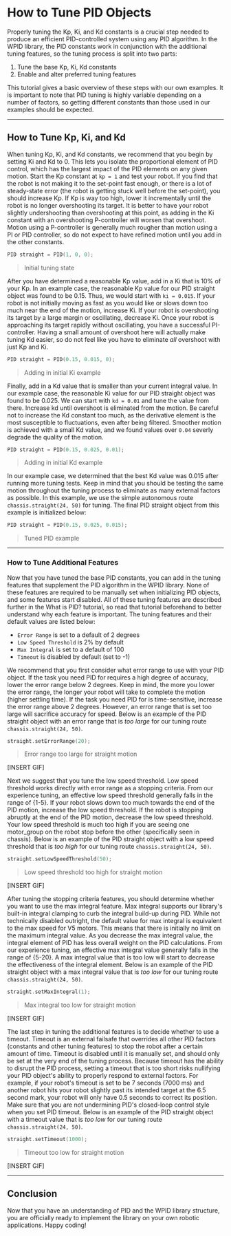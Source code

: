 # How to Tune PID Objects

Properly tuning the Kp, Ki, and Kd constants is a crucial step needed to produce an efficient PID-controlled system using any PID algorithm. In the WPID library, the PID constants work in conjunction with the additional tuning features, so the tuning process is split into two parts:

1. Tune the base Kp, Ki, Kd constants
2. Enable and alter preferred tuning features

This tutorial gives a basic overview of these steps with our own examples. It is important to note that PID tuning is highly variable depending on a number of factors, so getting different constants than those used in our examples should be expected.

---
## How to Tune Kp, Ki, and Kd

When tuning Kp, Ki, and Kd constants, we recommend that you begin by setting Ki and Kd to 0. This lets you isolate the proportional element of PID control, which has the largest impact of the PID elements on any given motion. Start the Kp constant at `kp = 1` and test your robot. If you find that the robot is not making it to the set-point fast enough, or there is a lot of steady-state error (the robot is getting stuck well before the set-point), you should increase Kp. If Kp is way too high, lower it incrementally until the robot is no longer overshooting its target. It is better to have your robot slightly undershooting than overshooting at this point, as adding in the Ki constant with an overshooting P-controller will worsen that overshoot. Motion using a P-controller is generally much rougher than motion using a PI or PID controller, so do not expect to have refined motion until you add in the other constants.

```cpp
PID straight = PID(1, 0, 0);
```
> Initial tuning state

After you have determined a reasonable Kp value, add in a Ki that is 10% of your Kp. In an example case, the reasonable Kp value for our PID straight object was found to be 0.15. Thus, we would start with `ki = 0.015`. If your robot is not initially moving as fast as you would like or slows down too much near the end of the motion, increase Ki. If your robot is overshooting its target by a large margin or oscillating, decrease Ki. Once your robot is approaching its target rapidly without oscillating, you have a successful PI-controller. Having a small amount of overshoot here will actually make tuning Kd easier, so do not feel like you have to eliminate *all* overshoot with just Kp and Ki.

```cpp
PID straight = PID(0.15, 0.015, 0);
```
> Adding in initial Ki example

Finally, add in a Kd value that is smaller than your current integral value. In our example case, the reasonable Ki value for our PID straight object was found to be 0.025. We can start with `kd = 0.01` and tune the value from there. Increase kd until overshoot is eliminated from the motion. Be careful not to increase the Kd constant too much, as the derivative element is the most susceptible to fluctuations, even after being filtered. Smoother motion is achieved with a small Kd value, and we found values over `0.04` severly degrade the quality of the motion. 

```cpp
PID straight = PID(0.15, 0.025, 0.01);
```
> Adding in initial Kd example

In our example case, we determined that the best Kd value was 0.015 after running more tuning tests. Keep in mind that you should be testing the same motion throughout the tuning process to eliminate as many external factors as possible. In this example, we use the simple autonomous route `chassis.straight(24, 50)` for tuning. The final PID straight object from this example is initialized below:

```cpp
PID straight = PID(0.15, 0.025, 0.015);
```
> Tuned PID example

---
### How to Tune Additional Features

Now that you have tuned the base PID constants, you can add in the tuning features that supplement the PID algorithm in the WPID library. None of these features are required to be manually set when initializing PID objects, and some features start disabled. All of these tuning features are described further in the What is PID? tutorial, so read that tutorial beforehand to better understand why each feature is important. The tuning features and their default values are listed below:

- `Error Range` is set to a default of 2 degrees
- `Low Speed Threshold` is 2% by default
- `Max Integral` is set to a default of 100
- `Timeout` is disabled by default (set to -1)

We recommend that you first consider what error range to use with your PID object. If the task you need PID for requires a high degree of accuracy, lower the error range below 2 degrees. Keep in mind, the more you lower the error range, the longer your robot will take to complete the motion (higher settling time). If the task you need PID for is time-sensitive, increase the error range above 2 degrees. However, an error range that is set too large will sacrifice accuracy for speed. Below is an example of the PID straight object with an error range that is *too large* for our tuning route `chassis.straight(24, 50)`.

```cpp
straight.setErrorRange(20);
```
> Error range too large for straight motion

[INSERT GIF]

Next we suggest that you tune the low speed threshold. Low speed threshold works directly with error range as a stopping criteria. From our experience tuning, an effective low speed threshold generally falls in the range of {1-5}. If your robot slows down too much towards the end of the PID motion, increase the low speed threshold. If the robot is stopping abruptly at the end of the PID motion, decrease the low speed threshold. Your low speed threshold is much too high if you are seeing one motor_group on the robot stop before the other (specifically seen in chassis). Below is an example of the PID straight object with a low speed threshold that is *too high* for our tuning route `chassis.straight(24, 50)`.

```cpp
straight.setLowSpeedThreshold(50);
```
> Low speed threshold too high for straight motion

[INSERT GIF]

After tuning the stopping criteria features, you should determine whether you want to use the max integral feature. Max integral supports our library's built-in integral clamping to curb the integral build-up during PID. While not technically disabled outright, the default value for max integral is equivalent to the max speed for V5 motors. This means that there is initially no limit on the maximum integral value. As you decrease the max integral value, the integral element of PID has less overall weight on the PID calculations. From our experience tuning, an effective max integral value generally falls in the range of {5-20}. A max integral value that is too low will start to decrease the effectiveness of the integral element. Below is an example of the PID straight object with a max integral value that is *too low* for our tuning route `chassis.straight(24, 50)`.

```cpp
straight.setMaxIntegral(1);
```
> Max integral too low for straight motion

[INSERT GIF]

The last step in tuning the additional features is to decide whether to use a timeout. Timeout is an external failsafe that overrides all other PID factors (constants and other tuning features) to stop the robot after a certain amount of time. Timeout is disabled until it is manually set, and should only be set at the very end of the tuning process. Because timeout has the ability to disrupt the PID process, setting a timeout that is too short risks nullifying your PID object's ability to properly respond to external factors. For example, if your robot's timeout is set to be 7 seconds (7000 ms) and another robot hits your robot slightly past its intended target at the 6.5 second mark, your robot will only have 0.5 seconds to correct its position. Make sure that you are not undermining PID's closed-loop control style when you set PID timeout. Below is an example of the PID straight object with a timeout value that is *too low* for our tuning route `chassis.straight(24, 50)`.

```cpp
straight.setTimeout(1000);
```
> Timeout too low for straight motion

[INSERT GIF]

---
## Conclusion

Now that you have an understanding of PID and the WPID library structure, you are officially ready to implement the library on your own robotic applications. Happy coding!